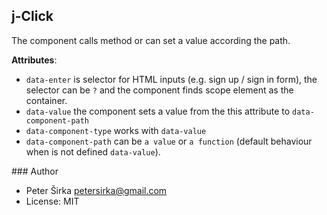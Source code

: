 ## j-Click

The component calls method or can set a value according the path.

__Attributes__:
- `data-enter` is selector for HTML inputs (e.g. sign up / sign in form), the selector can be `?` and the component finds scope element as the container.
- `data-value` the component sets a value from the this attribute to `data-component-path`
- `data-component-type` works with `data-value`
- `data-component-path` can be `a value` or `a function` (default behaviour when is not defined `data-value`).

### Author

- Peter Širka <petersirka@gmail.com>
- License: MIT
